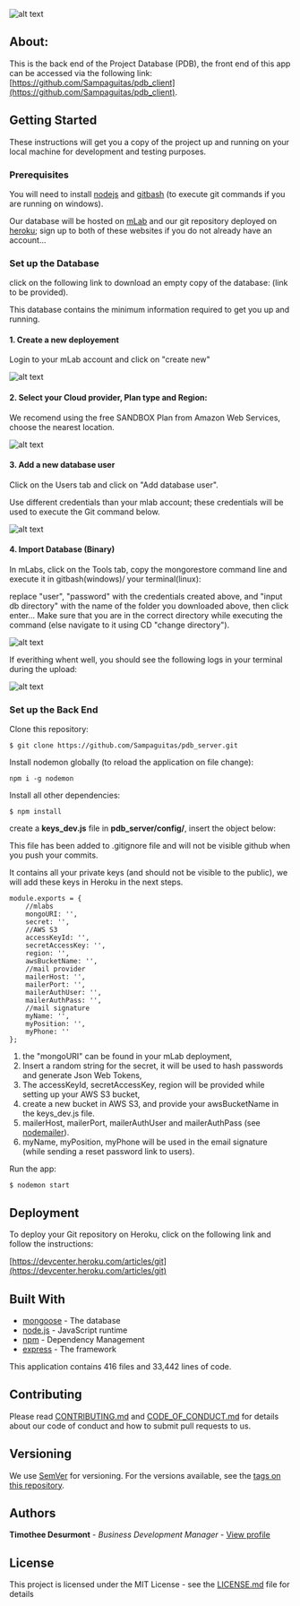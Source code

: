 ![alt text](https://vanleeuwenpublic.s3.eu-west-3.amazonaws.com/proposal/pdb.svg "Project Database (PDB)")

## About:

This is the back end of the Project Database (PDB), the front end of this app can be accessed via the following link: [https://github.com/Sampaguitas/pdb_client](https://github.com/Sampaguitas/pdb_client).

## Getting Started

These instructions will get you a copy of the project up and running on your local machine for development and testing purposes.

### Prerequisites

You will need to install [nodejs](https://nodejs.org/en/) and [gitbash](https://git-scm.com/downloads) (to execute git commands if you are running on windows).

Our database will be hosted on [mLab](https://mlab.com/) and our git repository deployed on [heroku](https://dashboard.heroku.com/); sign up to both of these websites if you do not already have an account...

### Set up the Database

click on the following link to download an empty copy of the database: (link to be provided).

This database contains the minimum information required to get you up and running.

#### 1. Create a new deployement

Login to your mLab account and click on "create new"

![alt text](https://vanleeuwenpublic.s3.eu-west-3.amazonaws.com/setup/new+deployement.png "create new deployment")

#### 2. Select your Cloud provider, Plan type and Region:

We recomend using the free SANDBOX Plan from Amazon Web Services, choose the nearest location.

![alt text](https://vanleeuwenpublic.s3.eu-west-3.amazonaws.com/setup/select+could+provider.png "select cloud provider")

#### 3. Add a new database user

Click on the Users tab and click on "Add database user".

Use different credentials than your mlab account; these credentials will be used to execute the Git command below.

![alt text](https://vanleeuwenpublic.s3.eu-west-3.amazonaws.com/setup/add+new+user.png "add new user")

#### 4. Import Database (Binary)

In mLabs, click on the Tools tab, copy the mongorestore command line and execute it in gitbash(windows)/ your terminal(linux):

replace "user", "password" with the credentials created above, and "input db directory" with the name of the folder you downloaded above, then click enter... Make sure that you are in the correct directory while executing the command (else navigate to it using CD "change directory").

![alt text](https://vanleeuwenpublic.s3.eu-west-3.amazonaws.com/setup/mongorestore.png "mongo restore")

If everithing whent well, you should see the following logs in your terminal during the upload:

![alt text](https://vanleeuwenpublic.s3.eu-west-3.amazonaws.com/setup/import+logs.png "import logs")

### Set up the Back End

Clone this repository:

```
$ git clone https://github.com/Sampaguitas/pdb_server.git
```

Install nodemon globally (to reload the application on file change):

```
npm i -g nodemon
```

Install all other dependencies:

```
$ npm install
```
create a **keys_dev.js** file in **pdb_server/config/**, insert the object below:

This file has been added to .gitignore file and will not be visible github when you push your commits.

It contains all your private keys (and should not be visible to the public), we will add these keys in Heroku in the next steps.

```
module.exports = {
    //mlabs
    mongoURI: '',
    secret: '',
    //AWS S3
    accessKeyId: '',
    secretAccessKey: '',
    region: '',
    awsBucketName: '',
    //mail provider
    mailerHost: '',
    mailerPort: '',
    mailerAuthUser: '',
    mailerAuthPass: '',
    //mail signature
    myName: '',
    myPosition: '',
    myPhone: ''
};
```

1. the "mongoURI" can be found in your mLab deployment,
2. Insert a random string for the secret, it will be used to hash passwords and generate Json Web Tokens,
3. The accessKeyId, secretAccessKey, region will be provided while setting up your AWS S3 bucket,
4. create a new bucket in AWS S3, and provide your awsBucketName in the keys_dev.js file.
5. mailerHost, mailerPort, mailerAuthUser and mailerAuthPass (see [nodemailer](https://nodemailer.com/about/)).
6. myName, myPosition, myPhone will be used in the email signature (while sending a reset password link to users).

Run the app:

```
$ nodemon start
```

## Deployment

To deploy your Git repository on Heroku, click on the following link and follow the instructions: 

[https://devcenter.heroku.com/articles/git](https://devcenter.heroku.com/articles/git)

## Built With

* [mongoose](https://mongoosejs.com/) - The database
* [node.js](https://nodejs.org/en/) - JavaScript runtime
* [npm](https://www.npmjs.com) - Dependency Management
* [express](http://expressjs.com/) - The framework

This application contains 416 files and 33,442 lines of code.

## Contributing

Please read [CONTRIBUTING.md](CONTRIBUTING.md) and [CODE_OF_CONDUCT.md](CODE_OF_CONDUCT.md) for details about our code of conduct and how to submit pull requests to us.

## Versioning

We use [SemVer](http://semver.org/) for versioning. For the versions available, see the [tags on this repository](https://github.com/Sampaguitas/pdb_client/tags). 

## Authors

**Timothee Desurmont** - *Business Development Manager* - [View profile](https://www.linkedin.com/in/timothee-desurmont-82243245/)

## License

This project is licensed under the MIT License - see the [LICENSE.md](LICENSE.md) file for details
